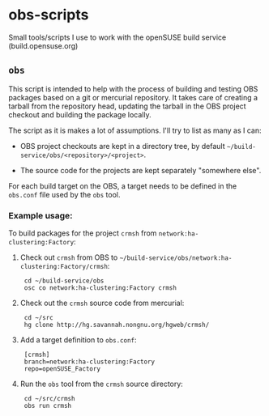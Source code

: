 obs-scripts
===========

Small tools/scripts I use to work with the openSUSE build service
(build.opensuse.org)

## `obs`

This script is intended to help with the process of building and
testing OBS packages based on a git or mercurial repository. It takes
care of creating a tarball from the repository head, updating the
tarball in the OBS project checkout and building the package locally.

The script as it is makes a lot of assumptions. I'll try to list as
many as I can:

* OBS project checkouts are kept in a directory tree, by default
  `~/build-service/obs/<repository>/<project>`.

* The source code for the projects are kept separately "somewhere
  else".

For each build target on the OBS, a target needs to be defined in the
`obs.conf` file used by the `obs` tool.

### Example usage:

To build packages for the project `crmsh` from `network:ha-clustering:Factory`:

1. Check out `crmsh` from OBS to `~/build-service/obs/network:ha-clustering:Factory/crmsh`:

        cd ~/build-service/obs
        osc co network:ha-clustering:Factory crmsh

2. Check out the `crmsh` source code from mercurial:

        cd ~/src
        hg clone http://hg.savannah.nongnu.org/hgweb/crmsh/

4. Add a target definition to `obs.conf`:

        [crmsh]
        branch=network:ha-clustering:Factory
        repo=openSUSE_Factory

3. Run the `obs` tool from the `crmsh` source directory:

        cd ~/src/crmsh
        obs run crmsh

